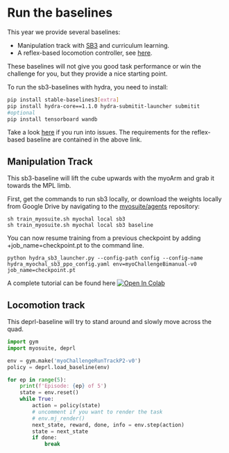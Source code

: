 # Run the baselines
This year we provide several baselines:
* Manipulation track with [SB3](https://stable-baselines3.readthedocs.io/en/master/modules/ppo.html) and curriculum learning. 
* A reflex-based locomotion controller, see [here](https://myosuite.readthedocs.io/en/latest/baselines.html#myolegreflex-baseline).

These baselines will not give you good task performance or win the challenge for you, but they provide a nice starting point.

To run the sb3-baselines with hydra, you need to install:

``` bash
pip install stable-baselines3[extra]
pip install hydra-core==1.1.0 hydra-submitit-launcher submitit
#optional
pip install tensorboard wandb
```
Take a look [here](https://stable-baselines3.readthedocs.io/en/master/guide/install.html) if you run into issues.
The requirements for the reflex-based baseline are contained in the above link.

## Manipulation Track
This sb3-baseline will lift the cube upwards with the myoArm and grab it towards the MPL limb.

First, get the commands to run sb3 locally, or download the weights locally from Google Drive by navigating to the [myosuite/agents](https://github.com/MyoHub/myosuite/tree/main/myosuite/agents) repository:
```
sh train_myosuite.sh myochal local sb3
sh train_myosuite.sh myochal local sb3 baseline
```

You can now resume training from a previous checkpoint by adding +job_name=checkpoint.pt to the command line.
```
python hydra_sb3_launcher.py --config-path config --config-name hydra_myochal_sb3_ppo_config.yaml env=myoChallengeBimanual-v0 job_name=checkpoint.pt
```

A complete tutorial can be found here [![Open In Colab](https://colab.research.google.com/assets/colab-badge.svg)](https://colab.research.google.com/drive/1AqC1Y7NkRnb2R1MgjT3n4u02EmSPem88?usp=sharing)


## Locomotion track
This deprl-baseline will try to stand around and slowly move across the quad.
``` python
import gym
import myosuite, deprl

env = gym.make('myoChallengeRunTrackP2-v0')
policy = deprl.load_baseline(env)

for ep in range(5):
    print(f'Episode: {ep} of 5')
    state = env.reset()
    while True:
        action = policy(state)
        # uncomment if you want to render the task
        # env.mj_render()
        next_state, reward, done, info = env.step(action)
        state = next_state
        if done: 
            break
```


